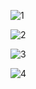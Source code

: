 ![1](https://github.com/bedirhanbalci/Kodlama.io/assets/61194064/15807496-aecd-4936-99fc-f731cc2e5f87)

![2](https://github.com/bedirhanbalci/Kodlama.io/assets/61194064/3fb5b68b-e0fc-4008-bec9-31e93f6a532b)

![3](https://github.com/bedirhanbalci/Kodlama.io/assets/61194064/83b3f0b0-5466-4048-86f2-5a6d10ad672b)

![4](https://github.com/bedirhanbalci/Kodlama.io/assets/61194064/4185f5fc-ca36-485a-b790-eb0560485952)




